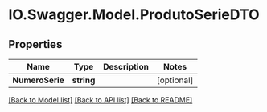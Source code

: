 # IO.Swagger.Model.ProdutoSerieDTO
## Properties

Name | Type | Description | Notes
------------ | ------------- | ------------- | -------------
**NumeroSerie** | **string** |  | [optional] 

[[Back to Model list]](../README.md#documentation-for-models) [[Back to API list]](../README.md#documentation-for-api-endpoints) [[Back to README]](../README.md)

